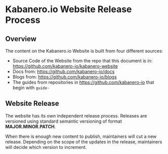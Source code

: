 # Kabanero.io Website Release Process

## Overview
The content on the Kabanero.io Website is built from four different sources:
- Source Code of the Website from the repo that this document is in: https://github.com/kabanero-io/kabanero-website
- Docs from: https://github.com/kabanero-io/docs
- Blogs from: https://github.com/kabanero-io/blogs
- The guides from repositories in https://github.com/kabanero-io that begin with `guide-`

## Website Release
The website has its own independent release process.  Releases are versioned using standard semantic versioning of format **MAJOR.MINOR.PATCH**.

When there is enough new content to publish, maintainers will cut a new release. Depending on the scope of the updates in the release, maintainers will decide which version to increment.